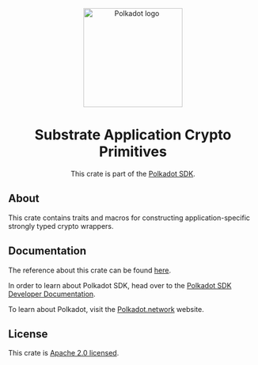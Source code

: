<div align="center">

<img src="https://raw.githubusercontent.com/paritytech/polkadot-sdk/rzadp/readmes/docs/images/Polkadot_Logo_Horizontal_Pink_BlackOnWhite.png" alt="Polkadot logo" width="200">

# Substrate Application Crypto Primitives

This crate is part of the [Polkadot SDK](https://github.com/paritytech/polkadot-sdk/).

</div>

## About

This crate contains traits and macros for constructing application-specific strongly typed crypto wrappers.

## Documentation

The reference about this crate can be found [here](https://paritytech.github.io/polkadot-sdk/master/sp_application_crypto).

In order to learn about Polkadot SDK, head over to the [Polkadot SDK Developer Documentation](https://paritytech.github.io/polkadot-sdk/master/polkadot_sdk_docs/index.html).

To learn about Polkadot, visit the [Polkadot.network](https://polkadot.network/) website.

## License

This crate is [Apache 2.0 licensed](https://spdx.org/licenses/Apache-2.0.html).
